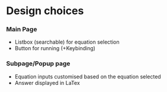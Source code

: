 # Design choices

### Main Page
- Listbox (searchable) for equation selection
- Button for running (+Keybinding)

### Subpage/Popup page
- Equation inputs customised based on the equation selected
- Answer displayed in LaTex
